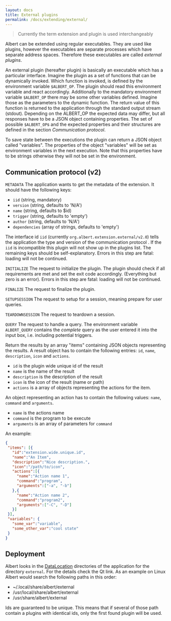 ```yaml
---
layout: docs
title: External plugins
permalink: /docs/extending/external/
---
```

> Currently the term extension and plugin is used interchangeably

Albert can be extended using regular executables. They are used like plugins, however the executables are separate processes which have separate address spaces. Therefore these executables are called _external plugins_.

An external plugin (hereafter plugin) is basically an executable which has a particular interface. Imagine the plugin as a set of functions that can be dynamically invoked. Which function is invoked, is defined by the environment variable `$ALBERT_OP`. The plugin should read this environment variable and react accordingly. Additionally to the mandatory environment variable `$ALBERT_OP` there may be some other variables defined. Imagine those as the parameters to the dynamic function. The return value of this function is returned to the application through the standard output stream (stdout). Depending on the ALBERT_OP the expected data may differ, but all responses have to be a JSON object containing properties. The set of possible `$ALBERT_OP`s and the expected properties and their structures are defined in the section *Communication protocol*.

To save state between the executions the plugin can return a JSON object called "variables". The properties of the object "variables" will be set as environment variables in the next execution. Note that this properties have to be strings otherwise they will not be set in the environment.

## Communication protocol (v2)

`METADATA`
The application wants to get the metadata of the extension. It should have the
following keys:

* `iid` (string, mandatory)
* `version` (string, defaults to 'N/A')
* `name` (string, defaults to $id)
* `trigger` (string, defaults to 'empty')
* `author` (string, defaults to 'N/A')
* `dependencies` (array of strings, defaults to 'empty')

The interface id `iid` (currently `org.albert.extension.external/v2.0`) tells the application the type and version of the communication protocol . If the `iid` is incompatible this plugin will not show up in the plugins list. The remaining keys should be self-explanatory. Errors in this step are fatal: loading will not be continued.

`INITIALIZE`
The request to initialize the plugin. The plugin should check if all
requirements are met and set the exit code accordingly. (Everything but zero
is an error).
Errors in this step are fatal: loading will not be continued.

`FINALIZE`
The request to finalize the plugin.

`SETUPSESSION`
The request to setup for a session, meaning prepare for user queries.

`TEARDOWNSESSION`
The request to teardown a session.

`QUERY`
The request to handle a query. The environment variable `ALBERT_QUERY` contains
the _complete_ query as the user entered it into the input box, i.e. including
potential triggers.

Return the results by an array "items" containing JSON objects representing the results. A result object has to contain the following entries: `id`, `name`, `description`, `icon` and `actions`.

  - `id` is the plugin wide unique id of the result
  - `name` is the name of the result
  - `description` is the description of the result
  - `icon` is the icon of the result (name or path)
  - `actions` is a array of objects representing the actions for the item.

An object representing an action has to contain the following values: `name`, `command` and `arguments`.

- `name` is the actions name
- `command` is the program to be execute
- `arguments` is an array of parameters for `command`

An example:
```json
{
 "items": [{
   "id":"extension.wide.unique.id",
   "name":"An Item",
   "description":"Nice description.",
   "icon":"/path/to/icon",
   "actions":[{
     "name":"Action name 1",
     "command":"program",
     "arguments":["-a", "-b"]
   },{
     "name":"Action name 2",
     "command":"program2",
     "arguments":["-C", "-D"]
   }]
 }],
 "variables": {
   "some_var":"variable",
   "some_other_var":"cool state"
 }
}
```

## Deployment

Albert looks in the [DataLocation](http://doc.qt.io/qt-5/qstandardpaths.html#StandardLocation-enum) directories of the application for the directory `external`. For the details check the Qt link. As an example on Linux Albert would search the following paths in this order:

* ~/.local/share/albert/external
* /usr/local/share/albert/external
* /usr/share/albert/external

Ids are guaranteed to be unique. This means that if several of those path contain a plugins with identical ids, only the first found plugin will be used.
